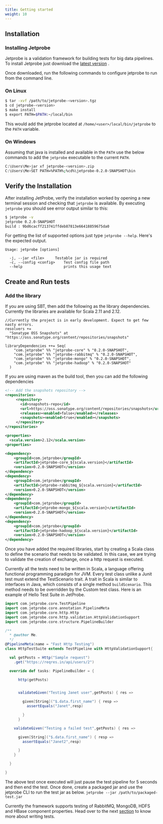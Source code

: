 ```yaml
---
title: Getting started
weight: 10
---
```


## Installation

### Installing Jetprobe

Jetprobe is a validation framework for building tests for big data pipelines. To install Jetprobe just download the [latest version](https://github.com/jetprobe/jetprobe/releases) .

Once downloaded, run the following commands to configure jetprobe to run from the command line.

### On Linux
```sh
$ tar -xvf /path/to/jetprobe-<version>.tgz
$ cd jetprobe-<version>
$ make install
$ export PATH=$PATH:~/local/bin
```
This would add the jetprobe located at  `/home/<user>/local/bin/jetprobe` to the `PATH` variable.

### On Windows
Assuming that java is installed and available in the `PATH` use the below commands to add the `jetprobe` executable to the current `PATH`.
```sh
C:\Users\Me>jar xf jetprobe-<version>.zip
C:\Users\Me>SET PATH=%PATH%;%cd%\jetprobe-0.2.0-SNAPSHOT\bin
```

## Verify the Installation
After installing JetProbe, verify the installation worked by opening a new terminal session and checking that `jetprobe` is available. By executing `jetprobe` you should see error output similar to this:

```sh
$ jetprobe -v
jetprobe 0.2.0-SNAPSHOT
build : 9bd6cacff213741ffdeb87813e66418859675da0
```
For getting the list of supported options just type `jetprobe --help`. Here's the expected output.
```
Usage: jetprobe [options]

  -j, --jar <file>     Testable jar is required
  -c, --config <config>    Test config file path
  --help                   prints this usage text

```

## Create and Run tests

### Add the library

If you are using SBT, then add the following as the library dependencies. Currently the libraries are available for Scala 2.11 and 2.12.

```
//Currently the project is in early development. Expect to get few nasty errors.
resolvers +=
  "Sonatype OSS Snapshots" at "https://oss.sonatype.org/content/repositories/snapshots"

libraryDependencies ++= Seq(
    "com.jetprobe" %% "jetprobe-core" % "0.2.0-SNAPSHOT",
    "com.jetprobe" %% "jetprobe-rabbitmq" % "0.2.0-SNAPSHOT",
    "com.jetprobe" %% "jetprobe-mongo" % "0.2.0-SNAPSHOT",
    "com.jetprobe" %% "jetprobe-hadoop" % "0.2.0-SNAPSHOT"
  )
```

If you are using maven as the build tool, then you can add the following dependencies

```xml
<!-- Add the snapshots repository -->
<repositories>
     <repository>
       <id>snapshots-repo</id>
       <url>https://oss.sonatype.org/content/repositories/snapshots</url>
       <releases><enabled>false</enabled></releases>
       <snapshots><enabled>true</enabled></snapshots>
     </repository>
</repositories>

<properties>
  <scala.version>2.12</scala.version>
<properties>

<dependency>
    <groupId>com.jetprobe</groupId>
    <artifactId>jetprobe-core_${scala.version}</artifactId>
    <version>0.2.0-SNAPSHOT</version>
</dependency>
<dependency>
    <groupId>com.jetprobe</groupId>
    <artifactId>jetprobe-rabbitmq_${scala.version}</artifactId>
    <version>0.2.0-SNAPSHOT</version>
</dependency>
<dependency>
    <groupId>com.jetprobe</groupId>
    <artifactId>jetprobe-mongo_${scala.version}</artifactId>
    <version>0.2.0-SNAPSHOT</version>
</dependency>
<dependency>
    <groupId>com.jetprobe</groupId>
    <artifactId>jetprobe-hadoop_${scala.version}</artifactId>
    <version>0.2.0-SNAPSHOT</version>
</dependency>
```
Once you have added the required libraries, start by creating a Scala class to define the scenario that needs to be validated. In this case, we are trying to validate the creation of exchange, once a http request is executed.

Currently all the tests need to be written in Scala, a language offering functional programming paradigm for JVM. Every test class unlike a Junit test must extend the TestScenario trait. A trait in Scala is similar to interfaces in Java, which consists of a single method `buildScenario`. This method needs to be overridden by the Custom test class. Here is an example of Hello Test Suite in JetProbe.

```Scala
import com.jetprobe.core.TestPipeline
import com.jetprobe.core.annotation.PipelineMeta
import com.jetprobe.core.http.Http
import com.jetprobe.core.http.validation.HttpValidationSupport
import com.jetprobe.core.structure.PipelineBuilder

/**
  * @author Me.
  */
@PipelineMeta(name = "Fast Http Testing")
class HttpTestSuite extends TestPipeline with HttpValidationSupport{

  val getPosts = Http("Sample request")
    .get("https://reqres.in/api/users/2")

  override def tasks: PipelineBuilder = {

      http(getPosts)


      validateGiven("Testing Janet user",getPosts) { res =>

        given[String]("$.data.first_name") { resp =>
          assertEquals("Janet",resp)

        }
      }

    validateGiven("Testing a failed test",getPosts) { res =>

      given[String]("$.data.first_name") { resp =>
        assertEquals("Janet2",resp)

      }
    }

  }

}

```

The above test once executed will just pause the test pipeline for 5 seconds and then end the test.
Once done, create a packaged jar and use the jetprobe CLI to run the test jar as below.
`jetprobe --jar /path/to/packaged-test.jar`

Currently the framework supports testing of RabbitMQ, MongoDB, HDFS and HBase component properties. Head over to the next [section](../writing-validations) to know more about writing tests.
